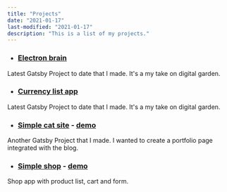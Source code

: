 ```yaml
---
title: "Projects"
date: "2021-01-17"
last-modified: "2021-01-17"
description: "This is a list of my projects."
---
```


- ### [Electron brain](https://github.com/PTR-KLK/electron-brain)
Latest Gatsby Project to date that I made. It's a my take on digital garden. 
- ### [Currency list app](https://github.com/PTR-KLK/currency-list-app)

Latest Gatsby Project to date that I made. It's a my take on digital garden. 

- ### [Simple cat site](https://github.com/PTR-KLK/simple-cat-site) - [demo](https://ptr-klk.github.io/simple-cat-site/)

Another Gatsby Project that I made. I wanted to create a portfolio page integrated with the blog.

- ### [Simple shop](https://github.com/PTR-KLK/simple-shop) - [demo](https://ptr-klk.github.io/simple-shop/)

Shop app with product list, cart and form.
